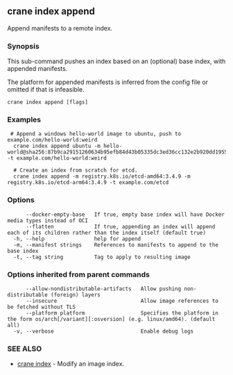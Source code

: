 ## crane index append

Append manifests to a remote index.

### Synopsis

This sub-command pushes an index based on an (optional) base index, with appended manifests.

The platform for appended manifests is inferred from the config file or omitted if that is infeasible.

```
crane index append [flags]
```

### Examples

```
 # Append a windows hello-world image to ubuntu, push to example.com/hello-world:weird
  crane index append ubuntu -m hello-world@sha256:87b9ca29151260634b95efb84d43b05335dc3ed36cc132e2b920dd1955342d20 -t example.com/hello-world:weird

  # Create an index from scratch for etcd.
  crane index append -m registry.k8s.io/etcd-amd64:3.4.9 -m registry.k8s.io/etcd-arm64:3.4.9 -t example.com/etcd
```

### Options

```
      --docker-empty-base   If true, empty base index will have Docker media types instead of OCI
      --flatten             If true, appending an index will append each of its children rather than the index itself (default true)
  -h, --help                help for append
  -m, --manifest strings    References to manifests to append to the base index
  -t, --tag string          Tag to apply to resulting image
```

### Options inherited from parent commands

```
      --allow-nondistributable-artifacts   Allow pushing non-distributable (foreign) layers
      --insecure                           Allow image references to be fetched without TLS
      --platform platform                  Specifies the platform in the form os/arch[/variant][:osversion] (e.g. linux/amd64). (default all)
  -v, --verbose                            Enable debug logs
```

### SEE ALSO

* [crane index](crane_index.md)     - Modify an image index.
